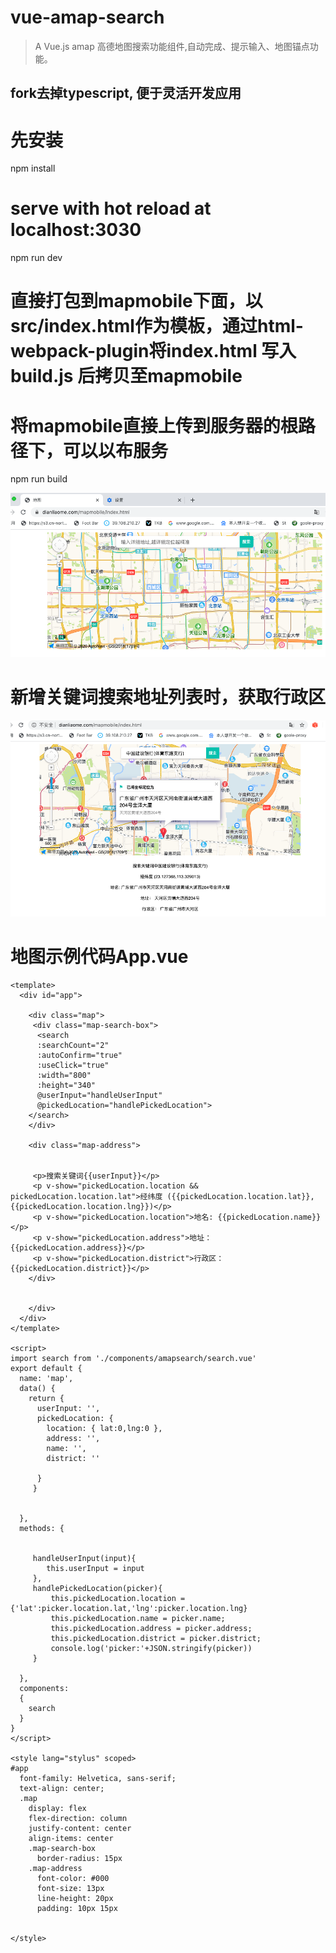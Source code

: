# vue-amap-search

> A Vue.js amap 高德地图搜索功能组件,自动完成、提示输入、地图锚点功能。

## fork去掉typescript, 便于灵活开发应用


# 先安装

npm install

# serve with hot reload at localhost:3030
npm run dev

# 直接打包到mapmobile下面，以src/index.html作为模板，通过html-webpack-plugin将index.html 写入build.js 后拷贝至mapmobile
# 将mapmobile直接上传到服务器的根路径下，可以以布服务 
npm run build


![alt 效果图](https://github.com/alanjiang/vue-amap-search/blob/master/snapshot.png)

# 新增关键词搜索地址列表时，获取行政区
![alt 效果图](https://github.com/alanjiang/vue-amap-search/blob/master/address.png)


# 地图示例代码App.vue

```
<template>
  <div id="app">
   
    <div class="map">
     <div class="map-search-box">
      <search  
      :searchCount="2"
      :autoConfirm="true"
      :useClick="true"
      :width="800"
      :height="340"
      @userInput="handleUserInput"
      @pickedLocation="handlePickedLocation">
    </search>
    </div>
    
    <div class="map-address">
    
     
     <p>搜索关键词{{userInput}}</p>
     <p v-show="pickedLocation.location && pickedLocation.location.lat">经纬度 ({{pickedLocation.location.lat}},{{pickedLocation.location.lng}})</p>
     <p v-show="pickedLocation.location">地名: {{pickedLocation.name}}</p>
     <p v-show="pickedLocation.address">地址： {{pickedLocation.address}}</p>
     <p v-show="pickedLocation.district">行政区： {{pickedLocation.district}}</p>
    </div>
    
    
    </div>
  </div>
</template>

<script>
import search from './components/amapsearch/search.vue'
export default {
  name: 'map',
  data() {
    return {
      userInput: '', 
      pickedLocation: {
        location: { lat:0,lng:0 },
        address: '',
        name: '',
        district: ''
      
      }
     }
    
  
  },
  methods: {
  
  
     handleUserInput(input){
        this.userInput = input
     },
     handlePickedLocation(picker){
         this.pickedLocation.location = {'lat':picker.location.lat,'lng':picker.location.lng}
         this.pickedLocation.name = picker.name;
         this.pickedLocation.address = picker.address;
         this.pickedLocation.district = picker.district;
         console.log('picker:'+JSON.stringify(picker))
     }
     
  },
  components:
  {
    search
  }
}
</script>

<style lang="stylus" scoped>
#app
  font-family: Helvetica, sans-serif;
  text-align: center;
  .map
    display: flex
    flex-direction: column
    justify-content: center
    align-items: center
    .map-search-box
      border-radius: 15px
    .map-address
      font-color: #000
      font-size: 13px
      line-height: 20px
      padding: 10px 15px
    

</style>





```

